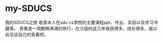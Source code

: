 # my-SDUCS
我的SDUCS之旅
收录本人在sdu cs学院的主要课程ppt、作业、实验以及学习书籍等。
青春是一场酣畅淋漓的旅行，在沙袋的这几年收获很多，成长很多，就以此见证自己的青春吧。
